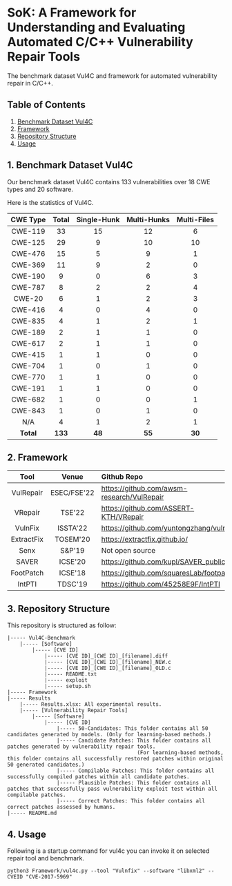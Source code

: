 # SoK: A Framework for Understanding and Evaluating Automated C/C++ Vulnerability Repair Tools

The benchmark dataset Vul4C and framework for automated vulnerability repair in C/C++. 

## Table of Contents

1. [Benchmark Dataset Vul4C](#1-benchmark-dataset-vul4c)
2. [Framework](#2-framework)
3. [Repository Structure](#3-repository-structure)
4. [Usage](#4-usage)
<!-- 5. [Results](#5-results) -->

## 1. Benchmark Dataset Vul4C

Our benchmark dataset Vul4C contains 133 vulnerabilities over 18 CWE types and 20 software.

Here is the statistics of Vul4C.

| CWE Type  |  Total  | Single-Hunk | Multi-Hunks | Multi-Files |
| :-------: | :-----: | :---------: | :---------: | :---------: |
|  CWE-119  |   33    |     15      |     12      |      6      |
|  CWE-125  |   29    |      9      |     10      |     10      |
|  CWE-476  |   15    |      5      |      9      |      1      |
|  CWE-369  |   11    |      9      |      2      |      0      |
|  CWE-190  |    9    |      0      |      6      |      3      |
|  CWE-787  |    8    |      2      |      2      |      4      |
|  CWE-20   |    6    |      1      |      2      |      3      |
|  CWE-416  |    4    |      0      |      4      |      0      |
|  CWE-835  |    4    |      1      |      2      |      1      |
|  CWE-189  |    2    |      1      |      1      |      0      |
|  CWE-617  |    2    |      1      |      1      |      0      |
|  CWE-415  |    1    |      1      |      0      |      0      |
|  CWE-704  |    1    |      0      |      1      |      0      |
|  CWE-770  |    1    |      1      |      0      |      0      |
|  CWE-191  |    1    |      1      |      0      |      0      |
|  CWE-682  |    1    |      0      |      0      |      1      |
|  CWE-843  |    1    |      0      |      1      |      0      |
|    N/A    |    4    |      1      |      2      |      1      |
| __Total__ | __133__ |   __48__    |   __55__    |   __30__    |

## 2. Framework

|    Tool    |    Venue    | Github Repo                                  |
| :--------: | :---------: | :------------------------------------------- |
| VulRepair  | ESEC/FSE'22 | <https://github.com/awsm-research/VulRepair> |
|  VRepair   |   TSE'22    | <https://github.com/ASSERT-KTH/VRepair>      |
|  VulnFix   |  ISSTA'22   | <https://github.com/yuntongzhang/vulnfix>    |
| ExtractFix |  TOSEM'20   | <https://extractfix.github.io/>              |
|    Senx    |   S&P'19    | Not open source                              |
|   SAVER    |   ICSE'20   | <https://github.com/kupl/SAVER_public/>      |
| FootPatch  |   ICSE'18   | <https://github.com/squaresLab/footpatch>    |
|   IntPTI   |   TDSC'19   | https://github.com/45258E9F/IntPTI           |

## 3. Repository Structure

This repository is structured as follow:

```
|----- Vul4C-Benchmark
    |----- [Software]
        |----- [CVE ID]
            |----- [CVE ID]_[CWE ID]_[filename].diff 
            |----- [CVE ID]_[CWE ID]_[filename]_NEW.c
            |----- [CVE ID]_[CWE ID]_[filename]_OLD.c
            |----- README.txt 
            |----- exploit
            |----- setup.sh
|----- Framework
|----- Results
    |----- Results.xlsx: All experimental results.
    |----- [Vulnerability Repair Tools]
        |----- [Software]
            |----- [CVE ID]
                |----- 50-Candidates: This folder contains all 50 candidates generated by models. (Only for learning-based methods.)
                |----- Candidate Patches: This folder contains all patches generated by vulnerability repair tools. 
                                          (For learning-based methods, this folder contains all successfully restored patches within original 50 generated candidates.)
                |----- Compilable Patches: This folder contains all successfully compiled patches within all candidate patches.
                |----- Plausible Patches: This folder contains all patches that successfully pass vulnerability exploit test within all compilable patches.
                |----- Correct Patches: This folder contains all correct patches assessed by humans.
|----- README.md
```

## 4. Usage

Following is a startup command for vul4c you can invoke it on selected repair tool and benchmark.

```
python3 Framework/vul4c.py --tool "Vulnfix" --software "libxml2" --CVEID "CVE-2017-5969" 
```

<!-- ## 5. Results -->

